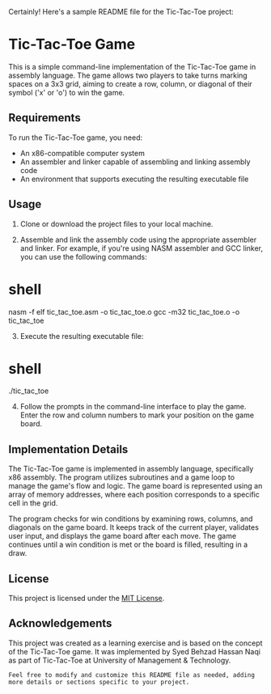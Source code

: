 Certainly! Here's a sample README file for the Tic-Tac-Toe project:

# Tic-Tac-Toe Game

This is a simple command-line implementation of the Tic-Tac-Toe game in assembly language. The game allows two players to take turns marking spaces on a 3x3 grid, aiming to create a row, column, or diagonal of their symbol ('x' or 'o') to win the game.

## Requirements

To run the Tic-Tac-Toe game, you need:

- An x86-compatible computer system
- An assembler and linker capable of assembling and linking assembly code
- An environment that supports executing the resulting executable file

## Usage

1. Clone or download the project files to your local machine.

2. Assemble and link the assembly code using the appropriate assembler and linker. For example, if you're using NASM assembler and GCC linker, you can use the following commands:

# shell

nasm -f elf tic_tac_toe.asm -o tic_tac_toe.o
gcc -m32 tic_tac_toe.o -o tic_tac_toe

3. Execute the resulting executable file:

# shell

./tic_tac_toe

4. Follow the prompts in the command-line interface to play the game. Enter the row and column numbers to mark your position on the game board.

## Implementation Details

The Tic-Tac-Toe game is implemented in assembly language, specifically x86 assembly. The program utilizes subroutines and a game loop to manage the game's flow and logic. The game board is represented using an array of memory addresses, where each position corresponds to a specific cell in the grid.

The program checks for win conditions by examining rows, columns, and diagonals on the game board. It keeps track of the current player, validates user input, and displays the game board after each move. The game continues until a win condition is met or the board is filled, resulting in a draw.

## License

This project is licensed under the [MIT License](LICENSE).

## Acknowledgements

This project was created as a learning exercise and is based on the concept of the Tic-Tac-Toe game. It was implemented by Syed Behzad Hassan Naqi as part of Tic-Tac-Toe at University of Management & Technology.

```
Feel free to modify and customize this README file as needed, adding more details or sections specific to your project.
```
